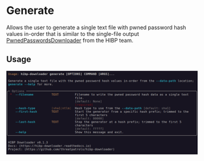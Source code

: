 # Generate

Allows the user to generate a single text file with pwned password hash values in-order that is similar 
to the single-file output [PwnedPasswordsDownloader](https://github.com/HaveIBeenPwned/PwnedPasswordsDownloader) 
from the HIBP team.

## Usage
![screenshot-help.png](../assets/screenshot-generate-help.png)
